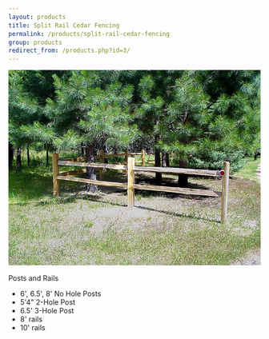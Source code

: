 ```yaml
---
layout: products
title: Split Rail Cedar Fencing
permalink: /products/split-rail-cedar-fencing
group: products
redirect_from: /products.php?id=3/
---
```


<p>
    <a href='/images/fencing-2-rail.jpg' rel='lightbox'>
        <img src='/images/fencing-2-rail.jpg' alt='Wire Fencing'
                class='h200' />
    </a>
</p>

<p>Posts and Rails</p>
<ul class='products'>
    <li>6', 6.5', 8' No Hole Posts</li>
    <li>5'4" 2-Hole Post</li>
    <li>6.5' 3-Hole Post</li>
    <li>8' rails</li>
    <li>10' rails</li>
</ul>

